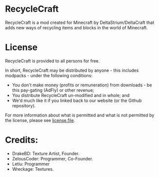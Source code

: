 RecycleCraft
================
RecycleCraft is a mod created for Minecraft by DeltaStrium/DeltaCraft that adds new ways of recycling items and blocks in the world of Minecraft.


License
================

RecycleCraft is provided to all persons for free.

In short, RecycleCraft may be distributed by anyone - this includes modpacks - under the following conditions:
* You don't make money (profits or remuneration) from downloads - be this pay-gating (AdFly) or other revenue;
* You distribute RecycleCraft un-modified and in whole; and
* We'd much like it if you linked back to our website (or the Github repository).

For more information about what is permitted and what is not permitted by the license, please see [license.file](LICENSE.file).


Credits:
================
* DrakeBD: Texture Artist, Founder.
* ZelousCoder: Programmer, Co-Founder.
* Letiu: Programmer
* Wreckage: Textures.
